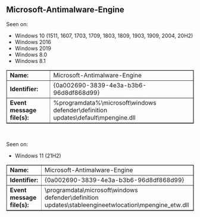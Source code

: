 ## Microsoft-Antimalware-Engine

Seen on:
* Windows 10 (1511, 1607, 1703, 1709, 1803, 1809, 1903, 1909, 2004, 20H2)
* Windows 2016
* Windows 2019
* Windows 8.0
* Windows 8.1

<table border="1" class="docutils">
  <tbody>
    <tr>
      <td><b>Name:</b></td>
      <td>Microsoft-Antimalware-Engine</td>
    </tr>
    <tr>
      <td><b>Identifier:</b></td>
      <td>{0a002690-3839-4e3a-b3b6-96d8df868d99}</td>
    </tr>
    <tr>
      <td><b>Event message file(s):</b></td>
      <td>%programdata%\microsoft\windows defender\definition updates\default\mpengine.dll</td>
    </tr>
  </tbody>
</table>

&nbsp;

Seen on:
* Windows 11 (21H2)

<table border="1" class="docutils">
  <tbody>
    <tr>
      <td><b>Name:</b></td>
      <td>Microsoft-Antimalware-Engine</td>
    </tr>
    <tr>
      <td><b>Identifier:</b></td>
      <td>{0a002690-3839-4e3a-b3b6-96d8df868d99}</td>
    </tr>
    <tr>
      <td><b>Event message file(s):</b></td>
      <td>\programdata\microsoft\windows defender\definition updates\stableengineetwlocation\mpengine_etw.dll</td>
    </tr>
  </tbody>
</table>

&nbsp;

